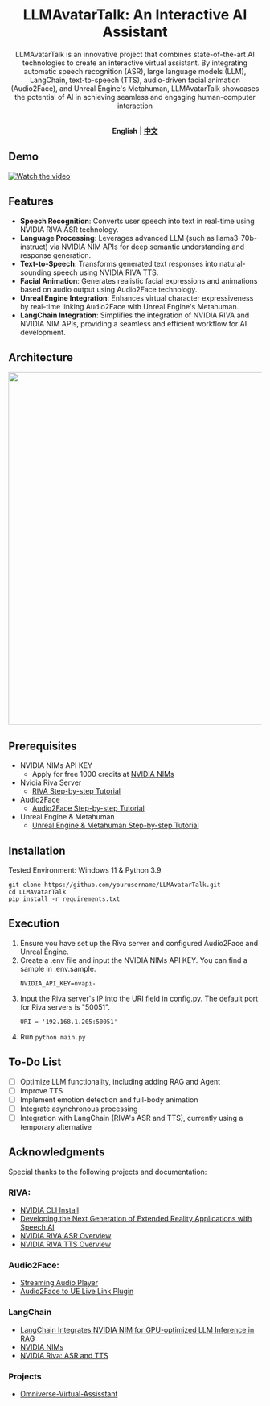<div align="center">

<h1>LLMAvatarTalk: An Interactive AI Assistant</h1>
LLMAvatarTalk is an innovative project that combines state-of-the-art AI technologies to create an interactive virtual assistant. By integrating automatic speech recognition (ASR), large language models (LLM), LangChain, text-to-speech (TTS), audio-driven facial animation (Audio2Face), and Unreal Engine's Metahuman, LLMAvatarTalk showcases the potential of AI in achieving seamless and engaging human-computer interaction
<br><br>

**English** | [**中文**](./docs/CN/README.md) 

</div>

## Demo
[![Watch the video](https://img.youtube.com/vi/G17fgkN3e0w/0.jpg)](https://www.youtube.com/watch?v=G17fgkN3e0w)

## Features
- **Speech Recognition**: Converts user speech into text in real-time using NVIDIA RIVA ASR technology.
- **Language Processing**: Leverages advanced LLM (such as llama3-70b-instruct) via NVIDIA NIM APIs for deep semantic understanding and response generation.
- **Text-to-Speech**: Transforms generated text responses into natural-sounding speech using NVIDIA RIVA TTS.
- **Facial Animation**: Generates realistic facial expressions and animations based on audio output using Audio2Face technology.
- **Unreal Engine Integration**: Enhances virtual character expressiveness by real-time linking Audio2Face with Unreal Engine's Metahuman.
- **LangChain Integration**: Simplifies the integration of NVIDIA RIVA and NVIDIA NIM APIs, providing a seamless and efficient workflow for AI development.

## Architecture
<img src="https://github.com/wsxqaza12/LLMAvatarTalk-An-Interactive-AI-Assistant/blob/main/images/architecture%20diagram.png" width="700" />

## Prerequisites
- NVIDIA NIMs API KEY
  - Apply for free 1000 credits at [NVIDIA NIMs](https://build.nvidia.com/explore/discover?signin=false&signin_corporate=false)
- Nvidia Riva Server
  - [RIVA Step-by-step Tutorial](./docs/RIVA/RIVA_Tutorial.md)
- Audio2Face
  - [Audio2Face Step-by-step Tutorial](./docs/Audio2Face/Audio2Face_Tutorial.md)
- Unreal Engine & Metahuman
  - [Unreal Engine & Metahuman Step-by-step Tutorial](./docs/UE/UE_Tutorial.md)

## Installation
Tested Environment: Windows 11 & Python 3.9

```plaintext
git clone https://github.com/yourusername/LLMAvatarTalk.git
cd LLMAvatarTalk
pip install -r requirements.txt
```

## Execution
1. Ensure you have set up the Riva server and configured Audio2Face and Unreal Engine.
2. Create a .env file and input the NVIDIA NIMs API KEY. You can find a sample in .env.sample.
   ```plaintext
   NVIDIA_API_KEY=nvapi-
   ```
3. Input the Riva server's IP into the URI field in config.py. The default port for Riva servers is "50051".
   ```plaintext
   URI = '192.168.1.205:50051'
   ```
4. Run `python main.py`

## To-Do List
- [ ] Optimize LLM functionality, including adding RAG and Agent
- [ ] Improve TTS
- [ ] Implement emotion detection and full-body animation
- [ ] Integrate asynchronous processing
- [ ] Integration with LangChain (RIVA's ASR and TTS), currently using a temporary alternative
## Acknowledgments
Special thanks to the following projects and documentation:

### RIVA:
  - [NVIDIA CLI Install](https://org.ngc.nvidia.com/setup/installers/cli)
  - [Developing the Next Generation of Extended Reality Applications with Speech AI](https://developer.nvidia.com/blog/developing-the-next-generation-of-extended-reality-applications-with-speech-ai/)
  - [NVIDIA RIVA ASR Overview](https://docs.nvidia.com/deeplearning/riva/user-guide/docs/asr/asr-overview.html)
  - [NVIDIA RIVA TTS Overview](https://docs.nvidia.com/deeplearning/riva/user-guide/docs/tts/tts-overview.html)

### Audio2Face:
  - [Streaming Audio Player](https://docs.omniverse.nvidia.com/audio2face/latest/user-manual/audio2face-tool/streaming-audio-player.html)
  - [Audio2Face to UE Live Link Plugin](https://docs.omniverse.nvidia.com/audio2face/latest/user-manual/livelink-ue-plugin.html)

### LangChain
  - [LangChain Integrates NVIDIA NIM for GPU-optimized LLM Inference in RAG](https://blog.langchain.dev/nvidia-nim/)
  - [NVIDIA NIMs](https://python.langchain.com/v0.2/docs/integrations/chat/nvidia_ai_endpoints/)
  - [NVIDIA Riva: ASR and TTS](https://python.langchain.com/v0.1/docs/integrations/tools/nvidia_riva/)
  
### Projects
- [Omniverse-Virtual-Assisstant](https://github.com/zslrmhb/Omniverse-Virtual-Assisstant)
